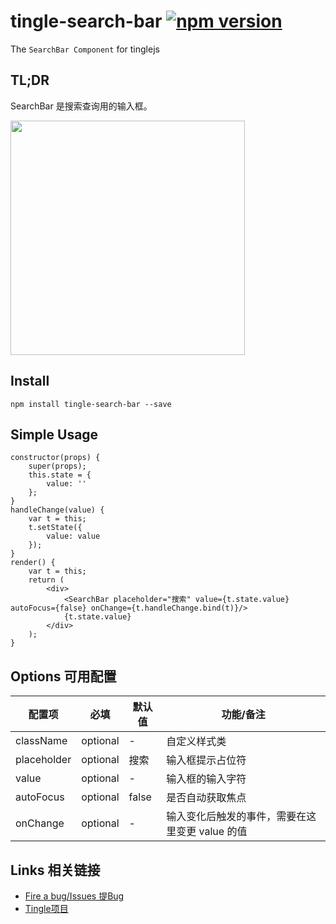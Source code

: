# tingle-search-bar [![npm version](https://badge.fury.io/js/tingle-search-bar.svg)](http://badge.fury.io/js/tingle-search-bar)

The `SearchBar Component` for tinglejs

## TL;DR

SearchBar 是搜索查询用的输入框。

<img src="https://img.alicdn.com/tps/TB1p.j3JpXXXXXkXVXXXXXXXXXX-750-1254.png" width="375"/>

## Install

```
npm install tingle-search-bar --save
```

## Simple Usage

```
constructor(props) {
    super(props);
    this.state = {
        value: ''
    };
}
handleChange(value) {
    var t = this;
    t.setState({
        value: value
    });
}
render() {
    var t = this;
    return (
        <div>
            <SearchBar placeholder="搜索" value={t.state.value} autoFocus={false} onChange={t.handleChange.bind(t)}/>
            {t.state.value}
        </div>
    );
}
```

## Options 可用配置

| 配置项 | 必填 | 默认值 | 功能/备注 |
|---|----|---|----|
|className|optional|-|自定义样式类|
|placeholder|optional|搜索|输入框提示占位符|
|value|optional|-|输入框的输入字符|
|autoFocus|optional|false|是否自动获取焦点|
|onChange|optional|-|输入变化后触发的事件，需要在这里变更 value 的值|

## Links 相关链接

- [Fire a bug/Issues 提Bug](https://github.com/tinglejs/tingle-search-bar/issues)
- [Tingle项目](https://github.com/tinglejs/generator-tingle)